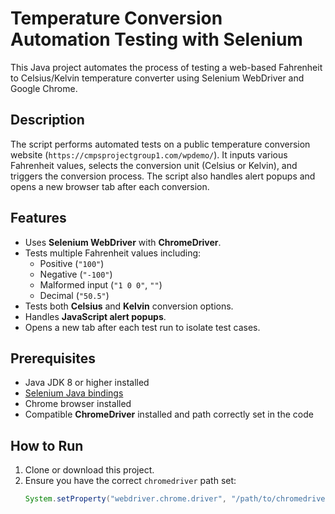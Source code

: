 # Temperature Conversion Automation Testing with Selenium

This Java project automates the process of testing a web-based Fahrenheit to Celsius/Kelvin temperature converter using Selenium WebDriver and Google Chrome.

## Description

The script performs automated tests on a public temperature conversion website (`https://cmpsprojectgroup1.com/wpdemo/`). It inputs various Fahrenheit values, selects the conversion unit (Celsius or Kelvin), and triggers the conversion process. The script also handles alert popups and opens a new browser tab after each conversion.

## Features

- Uses **Selenium WebDriver** with **ChromeDriver**.
- Tests multiple Fahrenheit values including:
  - Positive (`"100"`)
  - Negative (`"-100"`)
  - Malformed input (`"1 0 0"`, `""`)
  - Decimal (`"50.5"`)
- Tests both **Celsius** and **Kelvin** conversion options.
- Handles **JavaScript alert popups**.
- Opens a new tab after each test run to isolate test cases.

## Prerequisites

- Java JDK 8 or higher installed
- [Selenium Java bindings](https://www.selenium.dev/downloads/)
- Chrome browser installed
- Compatible **ChromeDriver** installed and path correctly set in the code

## How to Run

1. Clone or download this project.
2. Ensure you have the correct `chromedriver` path set:
   ```java
   System.setProperty("webdriver.chrome.driver", "/path/to/chromedriver");

